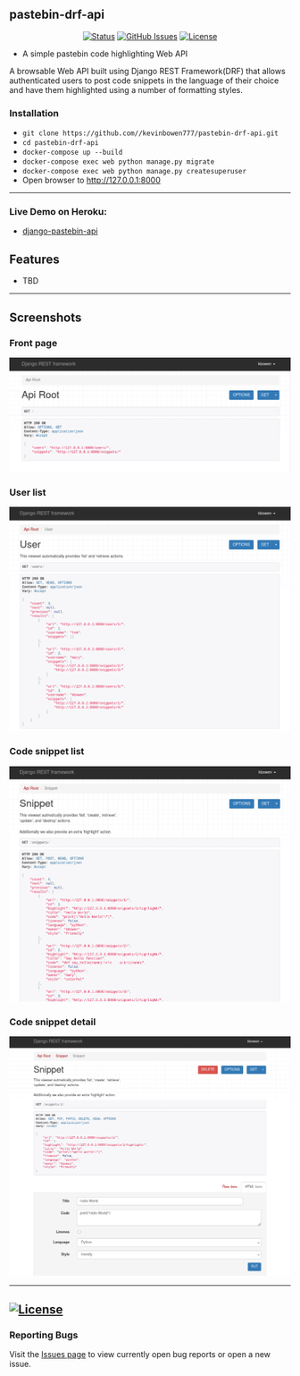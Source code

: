 ## pastebin-drf-api 

<div align="center">

  [![Status](https://img.shields.io/badge/status-active-success.svg)]() 
  [![GitHub Issues](https://img.shields.io/github/issues/kevinbowen777/pastebin-drf-api.svg)](https://github.com/kevinbowen777/pastebin-drf-api/issues)
  [![License](https://img.shields.io/badge/license-MIT-blue.svg)](/LICENSE)

</div>

- A simple pastebin code highlighting Web API

A browsable Web API built using Django REST Framework(DRF) that allows
authenticated users to post code snippets in the language of their choice
and have them highlighted using a number of formatting styles.

### Installation
 - `git clone https://github.com//kevinbowen777/pastebin-drf-api.git`
 - `cd pastebin-drf-api`
 - `docker-compose up --build`
 - `docker-compose exec web python manage.py migrate`
 - `docker-compose exec web python manage.py createsuperuser`
 - Open browser to http://127.0.0.1:8000

---
### Live Demo on Heroku:
 - [django-pastebin-api](https://kbowen-django-pastebin-api.herokuapp.com/)

## Features
 - TBD


---
## Screenshots

### Front page
![Posts](https://github.com/kevinbowen777/pastebin-drf-api/blob/master/images/pastebin_drf_frontpage.png)

### User list
![Profile](https://github.com/kevinbowen777/pastebin-drf-api/blob/master/images/pastebin_drf_users.png)

### Code snippet list
![Profile](https://github.com/kevinbowen777/pastebin-drf-api/blob/master/images/pastebin_drf_snippet_list.png)

### Code snippet detail
![Profile](https://github.com/kevinbowen777/pastebin-drf-api/blob/master/images/pastebin_drf_snippet_detail.png)


---
[![License](https://img.shields.io/badge/license-MIT-green)](https://github.com/kevinbowen777/pastebin-drf-api/blob/master/LICENSE)
---
### Reporting Bugs

   Visit the [Issues page](https://github.com/kevinbowen777/pastebin-drf-api/issues)
      to view currently open bug reports or open a new issue.
